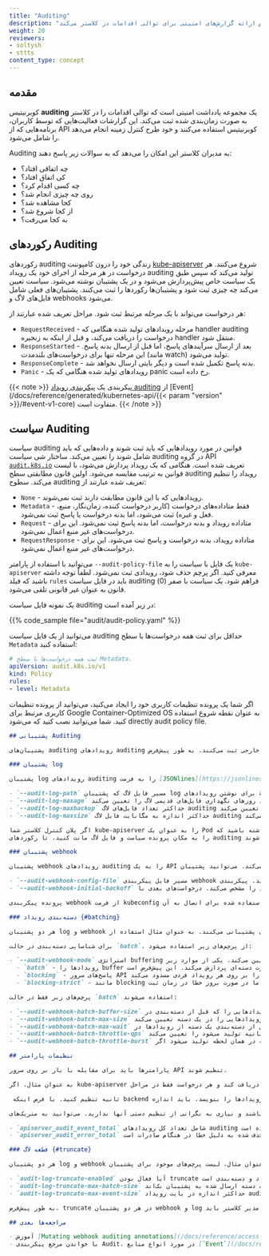 ```yaml
---
title: "Auditing"
description: "کوبرنیتیس ارائه گزارش‌های امنیتی برای توالی اقدامات در کلاستر می‌کند."
weight: 20
reviewers:
- soltysh
- sttts
content_type: concept
---
```


## مقدمه

کوبرنیتیس **auditing** یک مجموعه یادداشت امنیتی است که توالی اقدامات را در کلاستر به صورت زمان‌بندی شده ثبت می‌کند. این گزارشات فعالیت‌هایی که توسط کاربران، برنامه‌هایی که از API کوبرنیتیس استفاده می‌کنند و خود طرح کنترل زمینه انجام می‌دهد را شامل می‌شود.

Auditing به مدیران کلاستر این امکان را می‌دهد که به سوالات زیر پاسخ دهند:

- چه اتفاقی افتاد؟
- کی اتفاق افتاد؟
- چه کسی اقدام کرد؟
- روی چه چیزی انجام شد؟
- کجا مشاهده شد؟
- از کجا شروع شد؟
- به کجا می‌رفت؟

## رکوردهای Auditing

رکوردهای auditing زندگی خود را درون کامپوننت [kube-apiserver](/docs/reference/command-line-tools-reference/kube-apiserver/) شروع می‌کنند. هر درخواست در هر مرحله از اجرای خود یک رویداد auditing تولید می‌کند که سپس طبق یک سیاست خاص پیش‌پردازش می‌شود و در یک پشتیبان نوشته می‌شود. سیاست تعیین می‌کند چه چیزی ثبت شود و پشتیبان‌ها رکوردها را ثبت می‌کنند. پشتیبان‌های فعلی شامل فایل‌های لاگ و webhooks می‌شود.

هر درخواست می‌تواند با یک _مرحله_ مرتبط ثبت شود. مراحل تعریف شده عبارتند از:

- `RequestReceived` - مرحله رویدادهای تولید شده هنگامی که handler auditing درخواست را دریافت می‌کند، و قبل از اینکه به زنجیره handler منتقل شود.
- `ResponseStarted` - بعد از ارسال سرآیند‌های پاسخ، اما قبل از ارسال بدنه پاسخ. این مرحله تنها برای درخواست‌های بلندمدت (مانند watch) تولید می‌شود.
- `ResponseComplete` - بدنه پاسخ تکمیل شده است و دیگر بایتی ارسال نخواهد شد.
- `Panic` - رویدادهای تولید شده هنگامی که یک panic رخ داده است.

{{< note >}}
پیکربندی یک [پیکربندی رویداد auditing](/docs/reference/config-api/apiserver-audit.v1/#audit-k8s-io-v1-Event)
از [Event](/docs/reference/generated/kubernetes-api/{{< param "version" >}}/#event-v1-core)
متفاوت است.
{{< /note >}}

## سیاست Auditing

سیاست auditing قوانین در مورد رویدادهایی که باید ثبت شوند و داده‌هایی که باید شامل شوند را تعیین می‌کند. ساختار شی سیاست auditing در گروه API [`audit.k8s.io`](/docs/reference/config-api/apiserver-audit.v1/#audit-k8s-io-v1-Policy)
تعریف شده است. هنگامی که یک رویداد پردازش می‌شود، با لیست قوانین به ترتیب مقایسه می‌شود. اولین قانون مطابقتی سطح auditing رویداد را تنظیم می‌کند. سطوح auditing تعریف شده عبارتند از:

- `None` - رویدادهایی که با این قانون مطابقت دارند ثبت نمی‌شوند.
- `Metadata` - فقط متاداده‌های درخواست (کاربر درخواست کننده، زمان‌نگار، منبع، فعل و غیره) ثبت می‌شود، اما بدنه درخواست یا پاسخ ثبت نمی‌شود.
- `Request` - متاداده رویداد و بدنه درخواست، اما بدنه پاسخ ثبت نمی‌شود. این برای درخواست‌های غیر منبع اعمال نمی‌شود.
- `RequestResponse` - متاداده رویداد، بدنه درخواست و پاسخ ثبت می‌شود. این برای درخواست‌های غیر منبع اعمال نمی‌شود.

می‌توانید با استفاده از پارامتر `--audit-policy-file` یک فایل با سیاست را به `kube-apiserver`
معرفی کنید. اگر پرچم حذف شود، رویدادی ثبت نمی‌شود.
لطفاً توجه داشته باشید که فیلد `rules` باید در فایل سیاست auditing فراهم شود. یک سیاست با صفر (0) قانون به عنوان غیر قانونی تلقی می‌شود.

یک نمونه فایل سیاست auditing در زیر آمده است:

{{% code_sample file="audit/audit-policy.yaml" %}}

می‌توانید از یک فایل سیاست auditing حداقل برای ثبت همه درخواست‌ها با سطح `Metadata` استفاده کنید:

```yaml
# ثبت همه درخواست‌ها با سطح Metadata.
apiVersion: audit.k8s.io/v1
kind: Policy
rules:
- level: Metadata
```

اگر شما یک پرونده تنظیمات کاربری خود را ایجاد می‌کنید، می‌توانید از پرونده تنظیمات کاربری مرتبط برای Google Container-Optimized OS به عنوان نقطه شروع استفاده کنید. شما می‌توانید نصب کنید که می‌شود directly audit policy file.
```markdown
## پشتیبانی Auditing

پشتیبان‌های auditing رویدادهای auditing را به یک ذخیره‌سازی خارجی ثبت می‌کنند. به طور پیش‌فرض، kube-apiserver دو پشتیبان را ارائه می‌دهد:

### پشتیبان log

پشتیبان log رویدادهای auditing را به فرمت [JSONlines](https://jsonlines.org/) در یک فایل ذخیره می‌کند. می‌توانید پشتیبان log را با استفاده از پرچم‌های زیر در kube-apiserver پیکربندی کنید:

- `--audit-log-path` مسیر فایل لاگ که پشتیبان log برای نوشتن رویدادهای auditing استفاده می‌کند را مشخص می‌کند. اگر این پرچم مشخص نشود، پشتیبان log غیرفعال می‌شود. استفاده از `-` به معنای استاندارد خروجی است.
- `--audit-log-maxage` حداکثر تعداد روزهای نگهداری فایل‌های قدیمی لاگ را تعیین می‌کند.
- `--audit-log-maxbackup` حداکثر تعداد فایل‌های لاگ auditing را برای نگهداری تعیین می‌کند.
- `--audit-log-maxsize` حداکثر اندازه به مگابایت فایل لاگ auditing را قبل از چرخش مشخص می‌کند.

اگر پلان کنترل کلاستر شما kube-apiserver را به عنوان یک Pod اجرا می‌کند، به خاطر داشته باشید که `hostPath`
را به مکان پرونده سیاست و فایل لاگ مانت کنید، تا رکوردهای auditing ثبت شوند.

### پشتیبان webhook

پشتیبان webhook رویدادهای auditing را به یک API وب از راه دور ارسال می‌کند. می‌توانید پشتیبان webhook را با استفاده از پرچم‌های زیر در kube-apiserver پیکربندی کنید:

- `--audit-webhook-config-file` مسیر فایل پیکربندی webhook را مشخص می‌کند. پیکربندی webhook به طور کاربردی یک [kubeconfig](/docs/tasks/access-application-cluster/configure-access-multiple-clusters) ویژه است.
- `--audit-webhook-initial-backoff` مقدار زمان انتظار پس از درخواست اولیه ناموفق قبل از تلاش مجدد را مشخص می‌کند. درخواست‌های بعدی با exponential backoff تلاش می‌شوند.

پرونده پیکربندی webhook از فرمت kubeconfig استفاده می‌کند برای تعیین آدرس از راه دور سرویس و اعتبارهای استفاده شده برای اتصال به آن.

### دسته‌بندی رویداد {#batching}

هر دو پشتیبان log و webhook از دسته‌بندی پشتیبانی می‌کنند. به عنوان مثال استفاده از webhook، لیست پرچم‌های موجود را نمایش می‌دهد. برای دریافت همان پرچم برای پشتیبان log، `webhook` را با `log` در نام پرچم جایگزین کنید. به طور پیش‌فرض، دسته‌بندی در پشتیبان webhook فعال است و در پشتیبان log غیرفعال است.

برای شناسایی دسته‌بندی در حالت `batch`، از پرچم‌های زیر استفاده می‌شود:

- `--audit-webhook-mode` استراتژی buffering را تعیین می‌کند. یکی از موارد زیر:
  - `batch` - رویدادها را buffer کرده و به صورت دسته‌ای پردازش می‌کند. این پیش‌فرض است.
  - `blocking` - پاسخ‌های سرور API را بر روی هر رویداد فردی مسدود می‌کند.
  - `blocking-strict` - مانند blocking است، اما در صورت بروز خطا در زمان ثبت auditing در مرحله RequestReceived، درخواست کامل به kube-apiserver ناموفق می‌شود.

پرچم‌های زیر فقط در حالت `batch` استفاده می‌شوند:

- `--audit-webhook-batch-buffer-size` تعداد رویدادهایی را که قبل از دسته‌بندی در buffer قرار داده شود را تعیین می‌کند. اگر نرخ رویدادهای ورودی buffer را overflow کند، رویدادها را حذف می‌کند.
- `--audit-webhook-batch-max-size` حداکثر تعداد رویدادهایی را در یک دسته تعیین می‌کند.
- `--audit-webhook-batch-max-wait` حداکثر زمانی را که قبل از دسته‌بندی یک دسته از رویدادها در queue صبر می‌کند، تعیین می‌کند.
- `--audit-webhook-batch-throttle-qps` حداکثر تعداد میانگین مجاز دسته‌هایی است که در هر ثانیه تولید می‌شود را تعیین می‌کند.
- `--audit-webhook-batch-throttle-burst` حداکثر تعداد دسته‌هایی است که در همان لحظه تولید می‌شود اگر QPS مجاز قبلاً استفاده نشده باشد را تعیین می‌کند.

## تنظیمات پارامتر

پارامترها باید برای مقابله با بار بر روی سرور API تنظیم شوند.

به عنوان مثال، اگر kube-apiserver هر ثانیه 100 درخواست دریافت کند و هر درخواست فقط در مراحل `ResponseStarted` و `ResponseComplete` auditing شود، شما باید حدود 200 رویداد auditing را در هر ثانیه تولید کنید. با فرض اینکه تا 100 رویداد در یک دسته وجود دارد، حداقل باید سطح throttling را به 2 پرس‌وجو در

 ثانیه تنظیم کنید. با فرض اینکه backend می‌تواند تا 5 ثانیه طول بکشد تا رویدادها را بنویسد، باید اندازه buffer را به 5 ثانیه رویداد تنظیم کنید؛ به عبارت دیگر: 10 دسته یا 1000 رویداد.

در اکثر موارد، پارامترهای پیش‌فرض باید کافی باشند و نیازی به نگرانی از تنظیم دستی آنها ندارید. می‌توانید به متریک‌های Prometheus زیر که توسط kube-apiserver ارائه شده است و در logs برای نظارت بر وضعیت زیرسیستم auditing استفاده کنید.

- `apiserver_audit_event_total` شامل تعداد کل رویدادهای auditing صادر شده است.
- `apiserver_audit_error_total` شامل تعداد کل رویدادهای حذف شده به دلیل خطا در هنگام صادرات است.

### قطعه لاگ {#truncate}

هر دو پشتیبان log و webhook از محدود کردن اندازه رویدادهایی که ثبت می‌شوند، پشتیبانی می‌کنند. به عنوان مثال، لیست پرچم‌های موجود برای پشتیبان log:

- `audit-log-truncate-enabled` آیا فعال بودن truncate رویداد و دسته‌بندی است.
- `audit-log-truncate-max-batch-size` حداکثر اندازه در بایت دسته ارسال شده به پشتیبان بک‌اند.
- `audit-log-truncate-max-event-size` حداکثر اندازه در بایت رویداد auditing ارسال شده به پشتیبان بک‌اند.

به طور پیش‌فرض، truncate در هر دو پشتیبان webhook و log غیرفعال است، بنابراین یک مدیر کلاستر باید `audit-log-truncate-enabled` یا `audit-webhook-truncate-enabled` را برای فعال کردن این ویژگی تنظیم کند.

## مراجعه‌ها بعدی

- آموزش [Mutating webhook auditing annotations](/docs/reference/access-authn-authz/extensible-admission-controllers/#mutating-webhook-auditing-annotations) را بخوانید.
- با خواندن مرجع پیکربندی Audit، در مورد انواع منابع [`Event`](/docs/reference/config-api/apiserver-audit.v1/#audit-k8s-io-v1-Event) و [`Policy`](/docs/reference/config-api/apiserver-audit.v1/#audit-k8s-io-v1-Policy) آشنا شوید.
